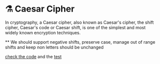 # ⚗ Caesar Cipher

In cryptography, a Caesar cipher, also known as Caesar's cipher, the shift cipher, Caesar's code or Caesar shift, is one of the simplest and most widely known encryption techniques.

\*\* We should support negative shifts, preserve case, manage out of range shifts and keep non letters should be unchanged

[check the code](caesarCipher.js) and the [test](__tests__/caesarCipher.test.js)
